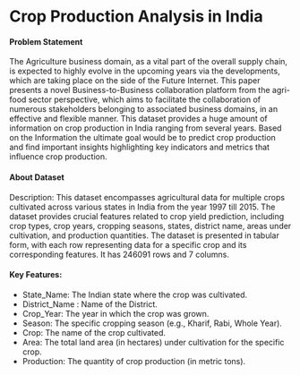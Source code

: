 # Crop Production Analysis in India

#### Problem Statement

The Agriculture business domain, as a vital part of the overall supply chain, is expected to highly evolve in the upcoming years via the developments, which are taking place on the side of the Future Internet. This paper presents a novel Business-to-Business collaboration platform from the agri-food sector perspective, which aims to facilitate the collaboration of numerous stakeholders belonging to associated business domains, in an effective and flexible manner. This dataset provides a huge amount of information on crop production in India ranging from several years. Based on the Information the ultimate goal would be to predict crop production and find important insights highlighting key indicators and metrics that influence crop production.


#### About Dataset
Description:
This dataset encompasses agricultural data for multiple crops cultivated across various states in India from the year 1997 till 2015. The dataset provides crucial features related to crop yield prediction, including crop types, crop years, cropping seasons, states, district name, areas under cultivation, and production quantities.
The dataset is presented in tabular form, with each row representing data for a specific crop and its corresponding features. It has 246091 rows and 7 columns.

#### Key Features:

* State_Name: The Indian state where the crop was cultivated.
* District_Name : Name of the District.
* Crop_Year: The year in which the crop was grown.
* Season: The specific cropping season (e.g., Kharif, Rabi, Whole Year).
* Crop: The name of the crop cultivated.
* Area: The total land area (in hectares) under cultivation for the specific crop.
* Production: The quantity of crop production (in metric tons).

